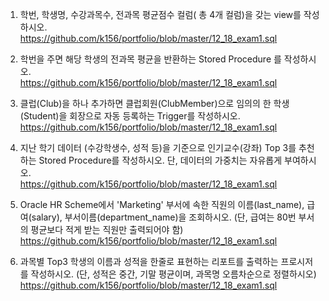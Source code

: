1. 학번, 학생명, 수강과목수, 전과목 평균점수 컬럼( 총 4개 컬럼)을 갖는 view를 작성하시오. <Br/>
https://github.com/k156/portfolio/blob/master/12_18_exam1.sql

2. 학번을 주면 해당 학생의 전과목 평균을 반환하는 Stored Procedure 를 작성하시오.<Br/>
https://github.com/k156/portfolio/blob/master/12_18_exam1.sql

3. 클럽(Club)을 하나 추가하면 클럽회원(ClubMember)으로 임의의 한 학생(Student)을 회장으로 자동 등록하는 Trigger를 작성하시오.<Br/>
https://github.com/k156/portfolio/blob/master/12_18_exam1.sql

4. 지난 학기 데이터 (수강학생수, 성적 등)을 기준으로 인기교수(강좌) Top 3를 추천하는 Stored Procedure를 작성하시오. 단, 데이터의 가중치는 자유롭게 부여하시오.<Br/>
https://github.com/k156/portfolio/blob/master/12_18_exam1.sql

5. Oracle HR Scheme에서 'Marketing' 부서에 속한 직원의 이름(last_name), 급여(salary), 부서이름(department_name)을 조회하시오.
(단, 급여는 80번 부서의 평균보다 적게 받는 직원만 출력되어야 함)<Br/>
https://github.com/k156/portfolio/blob/master/12_18_exam1.sql

6. 과목별 Top3 학생의 이름과 성적을 한줄로 표현하는 리포트를 출력하는 프로시저를 작성하시오.
(단, 성적은 중간, 기말 평균이며, 과목명 오름차순으로 정렬하시오)<Br/>
https://github.com/k156/portfolio/blob/master/12_18_exam1.sql

